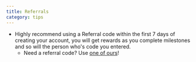 ```yaml
---
title: Referrals
category: tips
---
```


* Highly recommend using a Referral code within the first 7 days of creating your account, you will get rewards as you complete milestones and so will the person who's code you entered.
  * Need a referral code? Use [one of ours](/credits)!
